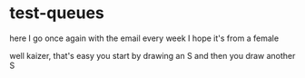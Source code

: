 # test-queues

here I go once again with the email
every week I hope it's from a female


well kaizer, that's easy
you start by drawing an S
and then you draw another S
